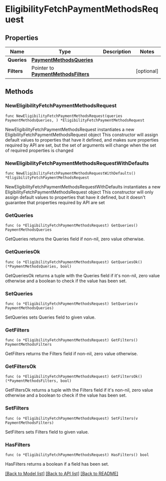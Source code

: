 # EligibilityFetchPaymentMethodsRequest

## Properties

Name | Type | Description | Notes
------------ | ------------- | ------------- | -------------
**Queries** | [**PaymentMethodsQueries**](PaymentMethodsQueries.md) |  | 
**Filters** | Pointer to [**PaymentMethodsFilters**](PaymentMethodsFilters.md) |  | [optional] 

## Methods

### NewEligibilityFetchPaymentMethodsRequest

`func NewEligibilityFetchPaymentMethodsRequest(queries PaymentMethodsQueries, ) *EligibilityFetchPaymentMethodsRequest`

NewEligibilityFetchPaymentMethodsRequest instantiates a new EligibilityFetchPaymentMethodsRequest object
This constructor will assign default values to properties that have it defined,
and makes sure properties required by API are set, but the set of arguments
will change when the set of required properties is changed

### NewEligibilityFetchPaymentMethodsRequestWithDefaults

`func NewEligibilityFetchPaymentMethodsRequestWithDefaults() *EligibilityFetchPaymentMethodsRequest`

NewEligibilityFetchPaymentMethodsRequestWithDefaults instantiates a new EligibilityFetchPaymentMethodsRequest object
This constructor will only assign default values to properties that have it defined,
but it doesn't guarantee that properties required by API are set

### GetQueries

`func (o *EligibilityFetchPaymentMethodsRequest) GetQueries() PaymentMethodsQueries`

GetQueries returns the Queries field if non-nil, zero value otherwise.

### GetQueriesOk

`func (o *EligibilityFetchPaymentMethodsRequest) GetQueriesOk() (*PaymentMethodsQueries, bool)`

GetQueriesOk returns a tuple with the Queries field if it's non-nil, zero value otherwise
and a boolean to check if the value has been set.

### SetQueries

`func (o *EligibilityFetchPaymentMethodsRequest) SetQueries(v PaymentMethodsQueries)`

SetQueries sets Queries field to given value.


### GetFilters

`func (o *EligibilityFetchPaymentMethodsRequest) GetFilters() PaymentMethodsFilters`

GetFilters returns the Filters field if non-nil, zero value otherwise.

### GetFiltersOk

`func (o *EligibilityFetchPaymentMethodsRequest) GetFiltersOk() (*PaymentMethodsFilters, bool)`

GetFiltersOk returns a tuple with the Filters field if it's non-nil, zero value otherwise
and a boolean to check if the value has been set.

### SetFilters

`func (o *EligibilityFetchPaymentMethodsRequest) SetFilters(v PaymentMethodsFilters)`

SetFilters sets Filters field to given value.

### HasFilters

`func (o *EligibilityFetchPaymentMethodsRequest) HasFilters() bool`

HasFilters returns a boolean if a field has been set.


[[Back to Model list]](../README.md#documentation-for-models) [[Back to API list]](../README.md#documentation-for-api-endpoints) [[Back to README]](../README.md)


